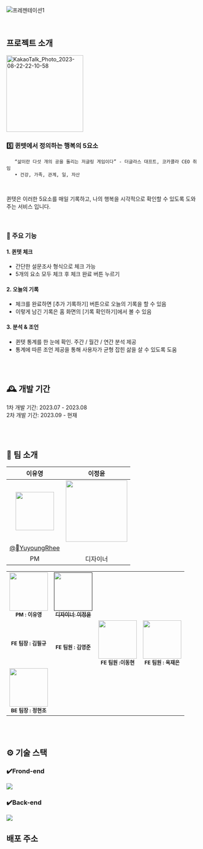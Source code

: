![프레젠테이션1](https://github.com/UMC-Quintet/.github/assets/127360730/85c4a155-bb99-481f-a558-7533af1ecfc6)

<br>

## 프로젝트 소개


   <img width="200" alt="KakaoTalk_Photo_2023-08-22-22-10-58" src="https://github.com/UMC-Quintet/.github/assets/127360730/f63e8239-affd-40c1-902c-1d8729a88f81">

<br>

### 5️⃣ 퀸텟에서 정의하는 행복의 5요소 

```
   “삶이란 다섯 개의 공을 돌리는 저글링 게임이다” - 더글라스 대프트, 코카콜라 CEO 취임
   • 건강, 가족, 관계, 일, 자산
```
<br>

퀸텟은 이러한 5요소를 매일 기록하고, 나의 행복을 시각적으로 확인할 수 있도록 도와주는 서비스 입니다.

<br>

### 📌 주요 기능
#### 1. 퀸텟 체크
- 간단한 설문조사 형식으로 체크 가능
- 5개의 요소 모두 체크 후 체크 완료 버튼 누르기

#### 2. 오늘의 기록
- 체크를 완료하면 [추가 기록하기] 버튼으로 오늘의 기록을 할 수 있음
- 이렇게 남긴 기록은 홈 화면의 [기록 확인하기]에서 볼 수 있음
  
#### 3. 분석 & 조언
- 퀸텟 통계를 한 눈에 확인. 주간 / 월간 / 연간 분석 제공
- 통계에 따른 조언 제공을 통해 사용자가 균형 잡힌 삶을 살 수 있도록 도움   

<br>
<br>

## 🕰 개발 기간
1차 개발 기간: 2023.07 - 2023.08    
2차 개발 기간: 2023.09 - 현재

<br>
<br>

## 👥 팀 소개
|      이유영       |          이정윤         |                                                                                                              
| :------------------------------------------------------------------------------: | :---------------------------------------------------------------------------------------------------------------------------------------------------: |
|   <img width="100px" src="https://github.com/UMC-Quintet/.github/assets/127360730/b346a7a8-1e69-4de2-afe1-c453f18fdece" />    |                      <img width="160px" src="" />    |
|   [@YuyoungRhee](https://github.com/YuyoungRhee)   |  | 
| PM | 디자이너 | 


<table>
  <tbody>
     <tr>
      <td align="center"><img width="100px;" src="" alt=""/><br /><sub><b>PM : 이유영</b></sub><br /></td>
      <td align="center"><a href=""><img width="100px;" src="" alt=""/><br /><sub><b>디자이너: 이정윤</b></sub></a><br /></td>
     <tr/>
    <tr>
      <td align="center"><img src="width="100px;" alt=""/><br /><sub><b>FE 팀장 : 김필규</b></sub><br /></td>
      <td align="center"<img src="" width="100px;" alt=""/><br /><sub><b>FE 팀원 : 김영준</b></sub><br /></td>
      <td align="center"><img width="100px;" src="https://github.com/UMC-Quintet/.github/assets/127360730/f3cdae45-ffac-4dc3-8d95-da918eb9b6b1" alt=""/><br /><sub><b>FE 팀원 :이동현 </b></sub><br /></td>
      <td align="center"><img src="" width="100px;" alt=""/><br /><sub><b>FE 팀원 : 옥재은</b></sub><br /></td>
     <tr/>
      <td align="center"><img src="https://github.com/UMC-Quintet/.github/assets/127360730/0b0d8fdf-fa33-403d-96a7-678a48c61ac1" width="100px;" alt=""/><br /><sub><b>BE 팀장 : 정현조</b></sub><br /></td>
    </tr>
  </tbody>
</table>

<br>
<br>

## ⚙️ 기술 스택
### ✔️Frond-end
<img src="https://img.shields.io/badge/Swift-F05138?style=for-the-badge&logo=Swift&logoColor=white">

### ✔️Back-end
<img src="https://img.shields.io/badge/Node.js-339933?style=for-the-badge&logo=Node.js&logoColor=white">





## 배포 주소



